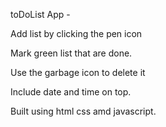 toDoList App -

Add list by clicking the pen icon

Mark green list that are done.

Use the garbage icon to delete it

Include date and time on top.

Built using html css amd javascript.
